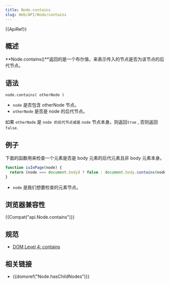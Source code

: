 ```yaml
---
title: Node.contains
slug: Web/API/Node/contains
---
```


{{ApiRef}}

## 概述

**Node.contains()**返回的是一个布尔值，来表示传入的节点是否为该节点的后代节点。

## 语法

```plain
node.contains( otherNode )
```

- `node` 是否包含 otherNode 节点。
- `otherNode` 是否是 node 的后代节点。

如果 `otherNode` 是 `node 的后代节点或是` `node` 节点本身。则返回`true` , 否则返回 `false`.

## 例子

下面的函数用来检查一个元素是否是 body 元素的后代元素且非 body 元素本身。

```js
function isInPage(node) {
  return (node === document.body) ? false : document.body.contains(node);
}
```

- `node` 是我们想要检查的元素节点。

## 浏览器兼容性

{{Compat("api.Node.contains")}}

## 规范

- [DOM Level 4: contains](http://www.w3.org/TR/domcore/#dom-node-contains)

## 相关链接

- {{domxref("Node.hasChildNodes")}}
